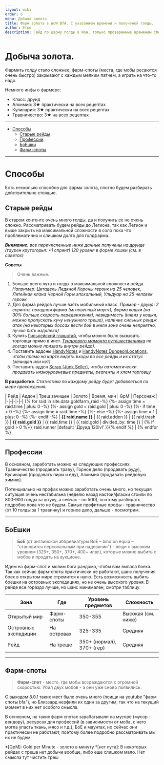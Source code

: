 ```yaml
---
layout: wiki
order: 6
menu: Добыча золота
title: Фарм золота в WoW BfA. С указанием времени и полученой голды.
author: Этке
description: Гайд по фарму голды в WoW, только проверенные временем способы, никаких фарм-спотов.
---
```


# Добыча золота.

Фармить голду стало сложнее, фарм-споты (места, где мобы ресаются очень быстро) закрывают с каждым мелким патчем, а играть на что-то надо.

Немного инфы о фармере:

* Класс: друид
* Алхимия: 3&#9733; практически на всех рецептах
* Кулинария: 3&#9733; практически на всех рецептах
* Травничество: 3&#9733; на всех рецептах

<hr>

<!-- vim-markdown-toc Redcarpet -->

+ [Способы](#способы)
    * [Старые рейды](#старые-рейды)
    * [Профессии](#профессии)
    * [БоЕшки](#боешки)
    * [Фарм-споты](#фарм-споты)

<!-- vim-markdown-toc -->

<hr>

# Способы

Есть несколько способов для фарма золота, плотно будем разбирать действительно стоящие.

## Старые рейды

В старом контенте очень много голды, да и получить ее не очень сложно. Рассматривать будем рейды до Легиона, так как Легион и выше закрыть на максимальной сложности в соло пока что проблематично и слишком долго для голдфарма.

_**Внимание**: все перечисленные ниже данные получены на друиде (таурен крутогорья: +1 спринт) 120 уровня в форме кошки (см. в советах)_

**Советы**

> Очень важные.

1. Больше всего лута и голды в максимальной сложности рейда. _Например: Цитадель Ледяной Короны героик на 25 человек, Литейная клана Черной Горы эпохальный, Ульдуар на 25 человек героик_
2. Для фарма рейдов лучше взять мобильный класс. _Пример - друид: 2 спринта, походная форма (мгновенный маунт), форма кошки (на 30% больше скорость передвижения), невидимость (инвиз у кошки, можно пропускать кучу ненужного треша), наличие сильных рендж атак (на некоторых боссах вести бой в мили зоне очень неприятно, лучше бить издалека)_
3. Купить [Гильдейский глашатай](https://ru.wowhead.com/item=65364), чтобы можно было вызывать торговца прямо в инст. _[Тундрового мамонта путешественника](https://ru.wowhead.com/spell=61425) не всегда можно призвать внутри рейда)._
4. Поставить аддоны [HandyNotes](http://www.curse.com/addons/wow/handynotes) и [HandyNotes DungeonLocations](https://wow.curseforge.com/projects/handynotes_dungeonlocations), _чтобы прямо на карте видеть входы во все рейды и их статус (зачищен или нет)_
5. Поставить аддон [Scrap (Junk Seller)](https://www.curseforge.com/wow/addons/scrap), _чтобы автоматически продавать низкоуровневые предметы, реагенты и хлам торговцу_

**В разработке**. _Статистика по каждому рейду будет добавляться по мере прохождения._

| Рейд | Аддон | Треш зачищен | Золото | Время, мин | GpM | Персонаж |
|-|-|-|-|-|
{% for raid in site.data.goldfarm_raid -%}
{%- assign time = raid.time | plus: 0 -%}
{%- assign gold = raid.gold | plus: 0 -%}
{%- if time > 0 -%}
{%- assign time = raid.time -%}
{%- else -%}
{%- assign time = 1 | plus: 0 -%}
{%- endif -%}
| **{{ raid.name }}** | {{ raid.addon }} | {{ raid.trash }} | **{{ raid.gold }}** | {{ raid.time }} | {{ raid.gold | divided_by: time }} | {% if gold > 0 %}{{ raid.runner |default: 'Друид 120lvl' }}{% endif %} |
{% endfor %}

<hr>

## Профессии

В основном, заработать можно на следующих профессиях: Травничество (продавать траву), Горное дело (продавать руду), Кулинария (продавать пиры и еду), Алхимия (продавать рейдовую химию).

Потенциально на профах можно заработать очень много, но текущая ситуация очень нестабильна (неделю назад настои/фласки стоили по 800-900 голды за штуку, а сейчас - по 500), поэтому разбирать подробно пока что не будем. Самые профитные профы - травничество (от 10 голды за 1 травинку) и горное дело, дальше - посмотрим.

<hr>

## БоЕшки

> **БоЕ** (от английской аббревиатуры BoE – bind on equip – "становится персональным при надевании") - вещи с высоким уровнем (325+, 350+, 370+, 400+ илвл), которые можно выбить с мобов и продать на аукционе.

Идем на фарм-спот и молим бога рандома, чтобы вам выпала боеха. Так как сейчас фарм-споты практически не работают, шанс получения боех в открытом мире стремится к нулю.
Есть возможность выбить боешки на островных экспедициях, но не очень высокого уровня. В рейде все гораздо лучше, но шанс минимален, смотри таблицу:

| Зона | Где | Уровень предметов | Сложность |
|-|-|-|-|
| Открытый мир | Фарм-споты | 350-355 | Высокая (см. ниже) |
| Островные экспедиции | На островах | 325-335 | Средняя |
| Рейд | На треше | 350+ (нормал), 370+ (гер) | Средняя |

<hr>

## Фарм-споты

> **Фарм-спот** - место, где мобы возраждаются с огромной скоростью. Убил двух мобов - а они уже сново появились.

С выходом 8.0.1 таких мест было очень много (поищи на youtube "фарм споты bfa"), но Близзард нерфили их один за другим, так что на текущий момент в них нет особого смысла.

В основном, на таких фарм спотах зарабатывали на мусоре (мусор - вендору), ресурсах для профессий (в зависимости от моба, с него могла упасть ткань, мясо и т.д.), БоЕ и маунтах, но сейчас они практически не работают, поэтому более подробно рассматривать мы их не будем


*[GpM]: Gold per Minute - золото в минуту
*[нет лута]: В некоторых рейдах с треша нет добычи вообще, либо еще слишком мало. Нет смысла тут чистить треш
